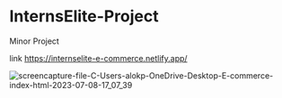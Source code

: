 # InternsElite-Project


Minor Project

link https://internselite-e-commerce.netlify.app/

![screencapture-file-C-Users-alokp-OneDrive-Desktop-E-commerce-index-html-2023-07-08-17_07_39](https://github.com/alokmotion/InternsElite-Project/assets/95286756/a1056da3-fc17-49ff-907a-8c7982e848e9)
